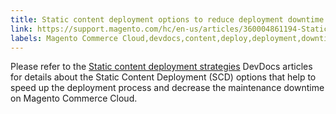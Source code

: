 ```yaml
---
title: Static content deployment options to reduce deployment downtime on Cloud
link: https://support.magento.com/hc/en-us/articles/360004861194-Static-content-deployment-options-to-reduce-deployment-downtime-on-Cloud
labels: Magento Commerce Cloud,devdocs,content,deploy,deployment,downtime,static,ece-tools,how to
---
```


Please refer to the [Static content deployment strategies](https://devdocs.magento.com/guides/v2.3/cloud/deploy/static-content-deployment.html) DevDocs articles for details about the Static Content Deployment (SCD) options that help to speed up the deployment process and decrease the maintenance downtime on Magento Commerce Cloud.